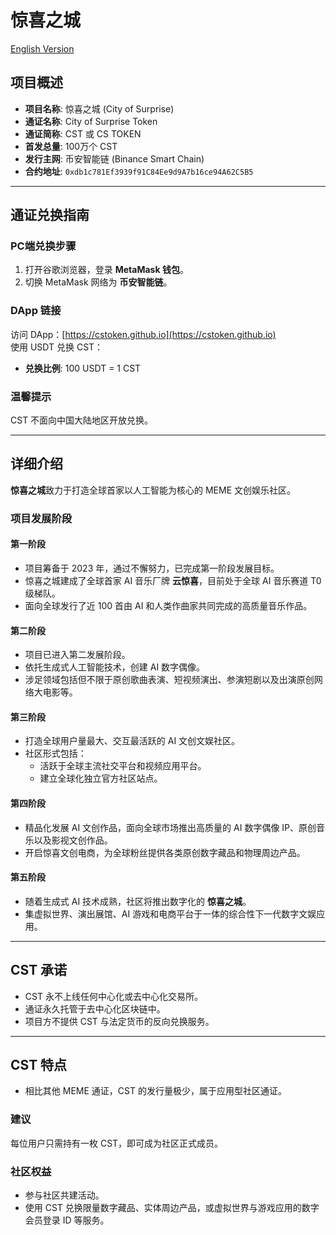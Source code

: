 # 惊喜之城

[English Version](./README_EN.md)

## 项目概述

- **项目名称**: 惊喜之城 (City of Surprise)
- **通证名称**: City of Surprise Token
- **通证简称**: CST 或 CS TOKEN
- **首发总量**: 100万个 CST
- **发行主网**: 币安智能链 (Binance Smart Chain)
- **合约地址**: `0xdb1c781Ef3939f91C84Ee9d9A7b16ce94A62C5B5`

---

## 通证兑换指南

### PC端兑换步骤
1. 打开谷歌浏览器，登录 **MetaMask 钱包**。
2. 切换 MetaMask 网络为 **币安智能链**。

### DApp 链接
访问 DApp：[https://cstoken.github.io](https://cstoken.github.io)  
使用 USDT 兑换 CST：
- **兑换比例**: 100 USDT = 1 CST

### 温馨提示
CST 不面向中国大陆地区开放兑换。

---

## 详细介绍
**惊喜之城**致力于打造全球首家以人工智能为核心的 MEME 文创娱乐社区。

### 项目发展阶段

#### 第一阶段
- 项目筹备于 2023 年，通过不懈努力，已完成第一阶段发展目标。
- 惊喜之城建成了全球首家 AI 音乐厂牌 **云惊喜**，目前处于全球 AI 音乐赛道 T0 级梯队。
- 面向全球发行了近 100 首由 AI 和人类作曲家共同完成的高质量音乐作品。

#### 第二阶段
- 项目已进入第二发展阶段。
- 依托生成式人工智能技术，创建 AI 数字偶像。
- 涉足领域包括但不限于原创歌曲表演、短视频演出、参演短剧以及出演原创网络大电影等。

#### 第三阶段
- 打造全球用户量最大、交互最活跃的 AI 文创文娱社区。
- 社区形式包括：
  - 活跃于全球主流社交平台和视频应用平台。
  - 建立全球化独立官方社区站点。

#### 第四阶段
- 精品化发展 AI 文创作品，面向全球市场推出高质量的 AI 数字偶像 IP、原创音乐以及影视文创作品。
- 开启惊喜文创电商，为全球粉丝提供各类原创数字藏品和物理周边产品。

#### 第五阶段
- 随着生成式 AI 技术成熟，社区将推出数字化的 **惊喜之城**。
- 集虚拟世界、演出展馆、AI 游戏和电商平台于一体的综合性下一代数字文娱应用。

---

## CST 承诺
- CST 永不上线任何中心化或去中心化交易所。
- 通证永久托管于去中心化区块链中。
- 项目方不提供 CST 与法定货币的反向兑换服务。

---

## CST 特点
- 相比其他 MEME 通证，CST 的发行量极少，属于应用型社区通证。

### 建议
每位用户只需持有一枚 CST，即可成为社区正式成员。

### 社区权益
- 参与社区共建活动。
- 使用 CST 兑换限量数字藏品、实体周边产品，或虚拟世界与游戏应用的数字会员登录 ID 等服务。
